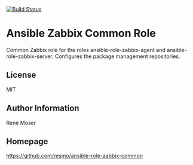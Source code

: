 [![Build Status](https://travis-ci.org/resmo/ansible-role-zabbix-common.png?branch=master)](https://travis-ci.org/resmo/ansible-role-zabbix-common)

# Ansible Zabbix Common Role
Common Zabbix role for the roles ansible-role-zabbix-agent and ansible-role-zabbix-server. Configures the package management repositories.

## License
MIT

## Author Information
René Moser

## Homepage
https://github.com/resmo/ansible-role-zabbix-common
